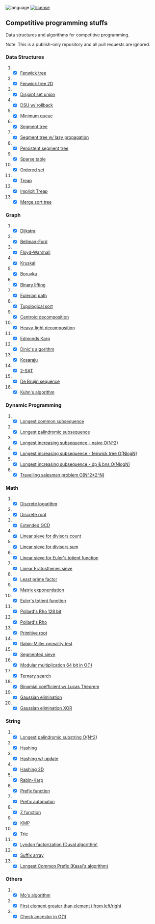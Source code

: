 ![language](https://img.shields.io/badge/language-c++-blue.svg?style=flat)
[![license](https://img.shields.io/github/license/lincolncpp/grape2d.svg)](LICENSE)

## Competitive programming stuffs
Data structures and algorithms for competitive programming.

Note: This is a publish-only repository and all pull requests are ignored.


### Data Structures 
1. - [x] [Fenwick tree](data_structure/bit.cpp)
1. - [x] [Fenwick tree 2D](data_structure/bit2D.cpp)
1. - [x] [Disjoint set union](data_structure/dsu.cpp)
2. - [x] [DSU w/ rollback](data_structure/dsu_rollback.cpp)
3. - [x] [Minimum queue](data_structure/min_queue.cpp)
4. - [x] [Segment tree](data_structure/segtree.cpp)
5. - [x] [Segment tree w/ lazy propagation](data_structure/segtree_lazy.cpp)
6. - [x] [Persistent segment tree](data_structure/persistent_segtree.cpp)
7. - [x] [Sparse table](data_structure/sparse_table.cpp)
8. - [x] [Ordered set](data_structure/ordered_set.cpp)
9. - [x] [Treap](data_structure/treap.cpp)
10. - [x] [Implicit Treap](data_structure/implicit_treap.cpp)
11. - [x] [Merge sort tree](data_structure/merge_sort_tree.cpp)

### Graph
1. - [x] [Dijkstra](graph/dijkstra.cpp)
1. - [x] [Bellman-Ford](graph/bellmanford.cpp)
1. - [x] [Floyd-Warshall](graph/floyd.cpp)
1. - [x] [Kruskal](graph/kruskal.cpp)
1. - [x] [Boruvka](graph/boruvka.cpp)
3. - [x] [Binary lifting](graph/lca_binary_lifting.cpp)
4. - [x] [Eulerian path](graph/eulerian_path.cpp)
5. - [x] [Topological sort](graph/topological_sort.cpp)
6. - [x] [Centroid decomposition](graph/centroid_decomp.cpp)
7. - [x] [Heavy-light decomposition](graph/hld.cpp)
8. - [x] [Edmonds Karp](graph/edmonds_karp.cpp)
9. - [x] [Dinic's algorithm](graph/dinic.cpp)
10. - [x] [Kosaraju](graph/kosaraju.cpp)
11. - [x] [2-SAT](graph/2-sat.cpp)
12. - [x] [De Bruijn sequence](graph/bruijn.cpp)
13. - [x] [Kuhn's algorithm](graph/kuhn.cpp) 

### Dynamic Programming
1. - [x] [Longest common subsequence](dp/lcs.cpp)
1. - [x] [Longest palindromic subsequence](dp/lps.cpp)
1. - [x] [Longest increasing subsequence - naive O(N^2)](dp/lis.cpp)
1. - [x] [Longest increasing subsequence - fenwick tree O(NlogN)](dp/lis_nlog.cpp)
1. - [x] [Longest increasing subsequence - dp & bns O(NlogN)](dp/lis_nlog2.cpp)
1. - [x] [Travelling salesman problem O(N^2*2^N)](dp/tsp.cpp)

### Math
1. - [x] [Discrete logarithm](math/discrete_log.cpp)
1. - [x] [Discrete root](math/discrete_root.cpp)
1. - [x] [Extended GCD](math/ext_gcd.cpp)
1. - [x] [Linear sieve for divisors count](math/linear_div_cnt.cpp)
1. - [x] [Linear sieve for divisors sum](math/linear_div_sum.cpp)
1. - [x] [Linear sieve for Euler's totient function](math/linear_phi.cpp)
1. - [x] [Linear Eratosthenes sieve](math/linear_sieve.cpp)
1. - [x] [Least prime factor](math/lpf.cpp)
1. - [x] [Matrix exponentiation](math/matrix_expo.cpp)
1. - [x] [Euler's totient function](math/phi.cpp)
1. - [x] [Pollard's Rho 128 bit](math/pollard_rho_128bit.cpp)
1. - [x] [Pollard's Rho](math/pollard_rho.cpp)
1. - [x] [Primitive root](math/primitive_root.cpp)
1. - [x] [Rabin–Miller primality test](math/rabin_miller.cpp)
1. - [x] [Segmented sieve](math/segmented_sieve.cpp)
1. - [x] [Modular multiplication 64 bit in O(1)](math/modmul_64bit.cpp)
1. - [x] [Ternary search](math/ternary_search.cpp)
1. - [x] [Binomial coefficient w/ Lucas Theorem](math/nCk_lucas.cpp)
1. - [x] [Gaussian elimination](math/gaussian_elimination.cpp)
1. - [x] [Gaussian elimination XOR](math/gaussian_elimination_xor.cpp)

### String
1. - [x] [Longest palindromic substring O(N^2)](string/lp_substring.cpp)
1. - [x] [Hashing](string/hashing.cpp)
2. - [x] [Hashing w/ update](string/hashing_update.cpp)
3. - [x] [Hashing 2D](string/hashing2d.cpp)
4. - [x] [Rabin-Karp](string/rabin_karp.cpp)
5. - [x] [Prefix function](string/prefix_function.cpp)
6. - [x] [Prefix automaton](string/prefix_automaton.cpp)
7. - [x] [Z function](string/z.cpp)
8. - [x] [KMP](string/kmp.cpp)
9. - [x] [Trie](string/trie.cpp)
10. - [x] [Lyndon factorization (Duval algorithm)](string/duval.cpp)
11. - [x] [Suffix array](string/suffix_array.cpp)
12. - [x] [Longest Common Prefix (Kasai's algorithm)](string/lcp.cpp)

### Others
1. - [x] [Mo's algorithm](others/mo.cpp)
1. - [x] [First element greater than element i from left/right](others/alg1.cpp)
1. - [x] [Check ancestor in O(1)](others/ancestor.cpp)

